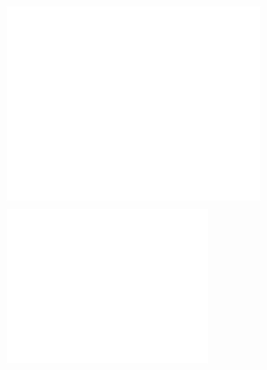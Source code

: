 ![Metrics](/github-metrics.svg)

<img align="center" src="/github-metrics.svg" alt="Metrics" width="400">


